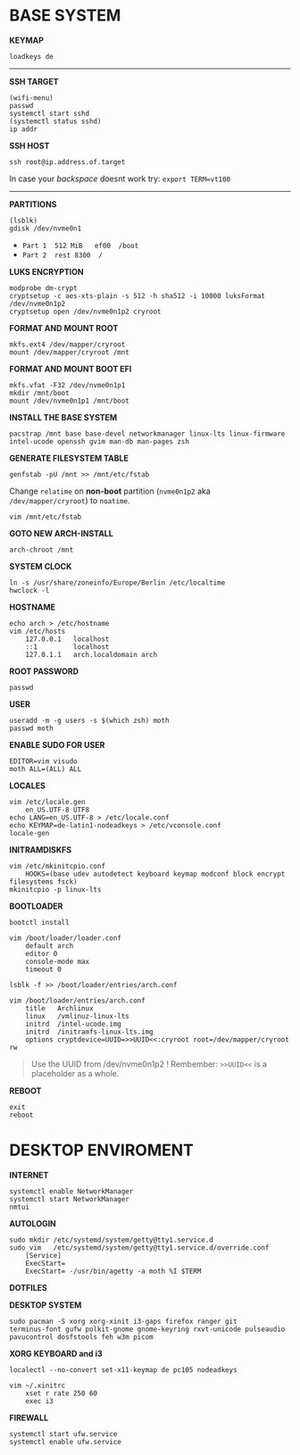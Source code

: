 # BASE SYSTEM 

**KEYMAP**
   
    loadkeys de 

---

**SSH TARGET**

    (wifi-menu)
    passwd 
    systemctl start sshd
    (systemctl status sshd)
    ip addr
    
**SSH HOST**
    
    ssh root@ip.address.of.target
    
In case your *backspace* doesnt work try: `export TERM=vt100`

---

**PARTITIONS**

    (lsblk)
    gdisk /dev/nvme0n1
    
* `Part 1  512 MiB   ef00  /boot`
* `Part 2  rest 8300  /`
          
**LUKS ENCRYPTION**

    modprobe dm-crypt
    cryptsetup -c aes-xts-plain -s 512 -h sha512 -i 10000 luksFormat /dev/nvme0n1p2
    cryptsetup open /dev/nvme0n1p2 cryroot

**FORMAT AND MOUNT ROOT**

    mkfs.ext4 /dev/mapper/cryroot
    mount /dev/mapper/cryroot /mnt
    
**FORMAT AND MOUNT BOOT EFI**

    mkfs.vfat -F32 /dev/nvme0n1p1
    mkdir /mnt/boot
    mount /dev/nvme0n1p1 /mnt/boot

**INSTALL THE BASE SYSTEM**

    pacstrap /mnt base base-devel networkmanager linux-lts linux-firmware intel-ucode openssh gvim man-db man-pages zsh

**GENERATE FILESYSTEM TABLE**
    
    genfstab -pU /mnt >> /mnt/etc/fstab
    
Change `relatime` on **non-boot** partition (`nvme0n1p2` aka `/dev/mapper/cryroot`) to `noatime`.

    vim /mnt/etc/fstab

**GOTO NEW ARCH-INSTALL**

    arch-chroot /mnt

**SYSTEM CLOCK**

    ln -s /usr/share/zoneinfo/Europe/Berlin /etc/localtime
    hwclock -l
    
**HOSTNAME**

    echo arch > /etc/hostname
    vim /etc/hosts
        127.0.0.1   localhost
        ::1         localhost
        127.0.1.1   arch.localdomain arch

**ROOT PASSWORD**
    
    passwd 

**USER**
    
    useradd -m -g users -s $(which zsh) moth
    passwd moth
    
**ENABLE SUDO FOR USER**

    EDITOR=vim visudo
    moth ALL=(ALL) ALL
    
**LOCALES**

    vim /etc/locale.gen
        en_US.UTF-8 UTF8
    echo LANG=en_US.UTF-8 > /etc/locale.conf
    echo KEYMAP=de-latin1-nodeadkeys > /etc/vconsole.conf
    locale-gen
    
**INITRAMDISKFS**
    
    vim /etc/mkinitcpio.conf 
        HOOKS=(base udev autodetect keyboard keymap modconf block encrypt filesystems fsck)
    mkinitcpio -p linux-lts

**BOOTLOADER**
    
    bootctl install
    
    vim /boot/loader/loader.conf
        default arch
        editor 0
        console-mode max
        timeout 0
        
    lsblk -f >> /boot/loader/entries/arch.conf
    
    vim /boot/loader/entries/arch.conf
        title   Archlinux
        linux   /vmlinuz-linux-lts
        initrd  /intel-ucode.img
        initrd  /initramfs-linux-lts.img
        options cryptdevice=UUID=>>UUID<<:cryroot root=/dev/mapper/cryroot rw

> Use the UUID from /dev/nvme0n1p2 !
Rembember: `>>UUID<<` is a placeholder as a whole.

**REBOOT** 

    exit
    reboot




# DESKTOP ENVIROMENT

**INTERNET**

    systemctl enable NetworkManager
    systemctl start NetworkManager
    nmtui
    
**AUTOLOGIN**

    sudo mkdir /etc/systemd/system/getty@tty1.service.d
    sudo vim   /etc/systemd/system/getty@tty1.service.d/override.conf
        [Service]
        ExecStart=
        ExecStart= -/usr/bin/agetty -a moth %I $TERM

**DOTFILES**

**DESKTOP SYSTEM**
    
    sudo pacman -S xorg xorg-xinit i3-gaps firefox ranger git 
    terminus-font gufw polkit-gnome gnome-keyring rxvt-unicode pulseaudio 
    pavucontrol dosfstools feh w3m picom

**XORG KEYBOARD and i3**
    
    localectl --no-convert set-x11-keymap de pc105 nodeadkeys
    
    vim ~/.xinitrc
        xset r rate 250 60 
        exec i3
       
**FIREWALL**
    
    systemctl start ufw.service
    systemctl enable ufw.service
